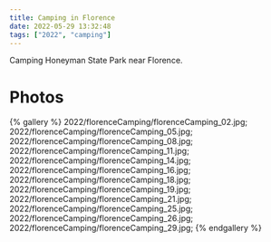 ```yaml
---
title: Camping in Florence
date: 2022-05-29 13:32:48
tags: ["2022", "camping"]
---
```


Camping Honeyman State Park near Florence.

# Photos

{% gallery %}
2022/florenceCamping/florenceCamping_02.jpg;
2022/florenceCamping/florenceCamping_05.jpg;
2022/florenceCamping/florenceCamping_08.jpg;
2022/florenceCamping/florenceCamping_11.jpg;
2022/florenceCamping/florenceCamping_14.jpg;
2022/florenceCamping/florenceCamping_16.jpg;
2022/florenceCamping/florenceCamping_18.jpg;
2022/florenceCamping/florenceCamping_19.jpg;
2022/florenceCamping/florenceCamping_21.jpg;
2022/florenceCamping/florenceCamping_25.jpg;
2022/florenceCamping/florenceCamping_26.jpg;
2022/florenceCamping/florenceCamping_29.jpg;
{% endgallery %}

